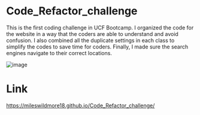 # Code_Refactor_challenge
This is the first coding challenge in UCF Bootcamp.
I organized the code for the website in a way that the coders are able to understand and avoid confusion.
I also combined all the duplicate settings in each class to simplify the codes to save time for coders.
Finally, I made sure the search engines navigate to their correct locations.

![image](https://github.com/mileswildmore18/Code_Refactor_challenge/assets/163462827/a0c73640-ffa4-4b67-8f5b-8c9fcb6cf60b)


# Link
https://mileswildmore18.github.io/Code_Refactor_challenge/
